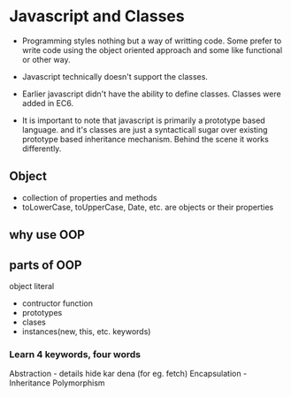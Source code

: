 # Javascript and Classes

- Programming styles nothing but a way of writting code. Some prefer to write code using the object oriented approach and some like functional or other way.

- Javascript technically doesn't support the classes.

- Earlier javascript didn't have the ability to define classes. Classes were added in EC6. 

- It is important to note that javascript is primarily a prototype based language. and it's classes are just a syntacticall sugar over existing prototype based inheritance mechanism. Behind the scene it works differently.

## Object

- collection of properties and methods
- toLowerCase, toUpperCase, Date, etc. are objects or their properties

## why use OOP


## parts of OOP
object literal
- contructor function
- prototypes
- clases
- instances(new, this, etc. keywords)

### Learn 4 keywords, four words

Abstraction - details hide kar dena (for eg. fetch)
Encapsulation - 
Inheritance
Polymorphism

